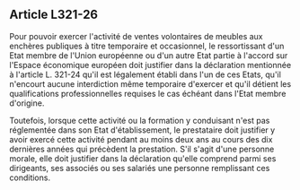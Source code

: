 Article L321-26
----
Pour pouvoir exercer l'activité de ventes volontaires de meubles aux enchères
publiques à titre temporaire et occasionnel, le ressortissant d'un Etat membre
de l'Union européenne ou d'un autre Etat partie à l'accord sur l'Espace
économique européen doit justifier dans la déclaration mentionnée à l'article L.
321-24 qu'il est légalement établi dans l'un de ces Etats, qu'il n'encourt
aucune interdiction même temporaire d'exercer et qu'il détient les
qualifications professionnelles requises le cas échéant dans l'Etat membre
d'origine.

Toutefois, lorsque cette activité ou la formation y conduisant n'est pas
réglementée dans son Etat d'établissement, le prestataire doit justifier y avoir
exercé cette activité pendant au moins deux ans au cours des dix dernières
années qui précèdent la prestation. S'il s'agit d'une personne morale, elle doit
justifier dans la déclaration qu'elle comprend parmi ses dirigeants, ses
associés ou ses salariés une personne remplissant ces conditions.
